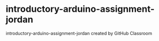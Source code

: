 # introductory-arduino-assignment-jordan
introductory-arduino-assignment-jordan created by GitHub Classroom
